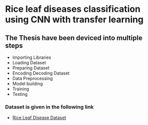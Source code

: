 # Rice leaf diseases classification using CNN with transfer learning
## The Thesis have been deviced into multiple steps
- Importing Libraries
- Loading Dataset
- Preparing Dataset
- Encoding Decoding Dataset
- Data Preprocessing
- Model building
- Training
- Testing
### Dataset is given in the following link
- [Rice Leaf Disease Dataset](https://www.kaggle.com/datasets/sajidulislam12/rice-leaf-diseases)
